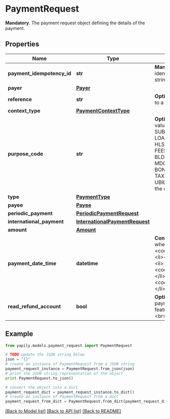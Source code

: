 # PaymentRequest

__Mandatory__. The payment request object defining the details of the payment.

## Properties
Name | Type | Description | Notes
------------ | ------------- | ------------- | -------------
**payment_idempotency_id** | **str** | __Mandatory__. A unique identifier that you must provide to identify the payment. This can be any alpha-numeric string but is limited to a maximum of 35 characters. | 
**payer** | [**Payer**](Payer.md) |  | [optional] 
**reference** | **str** | __Optional__. The payment reference or description. Limited to a maximum of 18 characters long. | [optional] 
**context_type** | [**PaymentContextType**](PaymentContextType.md) |  | [optional] 
**purpose_code** | **str** | __Optional__. The payment purpose code. &lt;br&gt;&lt;br&gt;Allowed values: INTP, DEPT, BEXP, LICF, SERV, SUPP, TRAD, SUBS, GDSV, ROYA, COMT, CHAR, ECPR, CLPR, INTE, LOAN, LOAR, INPC, INPR, INSC, INSU, LIFI, PPTI, HLRP, HLST, PDEP, IVPT, REBT, REFU, CDBL, CPKC, EDUC, FEES, GAMB, LOTT, GIFT, INSM, REOD, GOVT, TCSC, BLDM, RENT, DIVD, INVS, SAVG, HLTI, DNTS, LTCF, MDCS, VIEW, BECH, BENE, SSBE, PEFC, PENS, ADCS, BONU, COMM, SALA, ESTX, HSTX, INTX, PTXP, RDTX, TAXS, VATX, WHLD, TAXR, CBTV, ELEC, GASB, PHON, UBIL, WTER . &lt;br&gt;&lt;br&gt;See [Payment Purpose code](https://docs.yapily.com/pages/payments/payments-resources/tri-pilot/) to see the definition of each code | [optional] 
**type** | [**PaymentType**](PaymentType.md) |  | 
**payee** | [**Payee**](Payee.md) |  | 
**periodic_payment** | [**PeriodicPaymentRequest**](PeriodicPaymentRequest.md) |  | [optional] 
**international_payment** | [**InternationalPaymentRequest**](InternationalPaymentRequest.md) |  | [optional] 
**amount** | [**Amount**](Amount.md) |  | 
**payment_date_time** | **datetime** | __Conditional__. Used to specify the date of the payment when the payment type is one of the following:&lt;ul&gt;    &lt;li&gt;&lt;code&gt;DOMESTIC_SCHEDULED_PAYMENT&lt;/code&gt;&lt;/li&gt;    &lt;li&gt;&lt;code&gt;DOMESTIC_PERIODIC_PAYMENT&lt;/code&gt;&lt;/li&gt;    &lt;li&gt;&lt;code&gt;INTERNATIONAL_SCHEDULED_PAYMENT&lt;/code&gt;&lt;/li&gt;    &lt;li&gt;&lt;code&gt;INTERNATIONAL_PERIODIC_PAYMENT&lt;/code&gt;&lt;/li&gt;&lt;/ul&gt; | [optional] 
**read_refund_account** | **bool** | __Optional__. Used to request the payer details in the payment response when the &#x60;Institution&#x60; provides the feature &#x60;READ_DOMESTIC_SINGLE_REFUND&#x60;.&lt;br&gt;&lt;br&gt;See [Reverse Payments](https://docs.yapily.com/pages/knowledge/open-banking/reverse_payments/) for more information. | [optional] 

## Example

```python
from yapily.models.payment_request import PaymentRequest

# TODO update the JSON string below
json = "{}"
# create an instance of PaymentRequest from a JSON string
payment_request_instance = PaymentRequest.from_json(json)
# print the JSON string representation of the object
print PaymentRequest.to_json()

# convert the object into a dict
payment_request_dict = payment_request_instance.to_dict()
# create an instance of PaymentRequest from a dict
payment_request_from_dict = PaymentRequest.from_dict(payment_request_dict)
```
[[Back to Model list]](../README.md#documentation-for-models) [[Back to API list]](../README.md#documentation-for-api-endpoints) [[Back to README]](../README.md)


